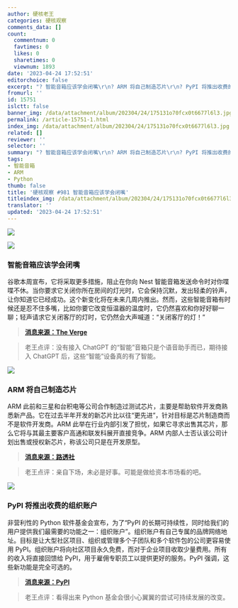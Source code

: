 ```yaml
---
author: 硬核老王
categories: 硬核观察
comments_data: []
count:
  commentnum: 0
  favtimes: 0
  likes: 0
  sharetimes: 0
  viewnum: 1893
date: '2023-04-24 17:52:51'
editorchoice: false
excerpt: "? 智能音箱应该学会闭嘴\r\n? ARM 将自己制造芯片\r\n? PyPI 将推出收费的组织账户\r\n» \r\n»"
fromurl: ''
id: 15751
islctt: false
banner_img: /data/attachment/album/202304/24/175131o70fcx0t6677l6l3.jpg
permalink: /article-15751-1.html
index_img: /data/attachment/album/202304/24/175131o70fcx0t6677l6l3.jpg
related: []
reviewer: ''
selector: ''
summary: "? 智能音箱应该学会闭嘴\r\n? ARM 将自己制造芯片\r\n? PyPI 将推出收费的组织账户\r\n» \r\n»"
tags:
- 智能音箱
- ARM
- Python
thumb: false
title: '硬核观察 #981 智能音箱应该学会闭嘴'
titleindex_img: /data/attachment/album/202304/24/175131o70fcx0t6677l6l3.jpg
translator: ''
updated: '2023-04-24 17:52:51'
---
```


![](/data/attachment/album/202304/24/175131o70fcx0t6677l6l3.jpg)


![](/data/attachment/album/202304/24/175141ff4akdmwmjpzotwf.jpg)


### 智能音箱应该学会闭嘴


谷歌本周宣布，它将采取更多措施，阻止在你向 Nest 智能音箱发送命令时对你喋喋不休。当你要求它关闭你所在房间的灯光时，它会保持沉默，发出轻柔的铃声，让你知道它已经成功。这个新变化将在未来几周内推出。然而，这些智能音箱有时候还是忍不住多嘴，比如你要它改变恒温器的温度时，它仍然喜欢和你好好聊一聊；轻声请求它关闭客厅的灯时，它仍然会大声喊道：“关闭客厅的灯！”



> 
> **[消息来源：The Verge](https://www.theverge.com/2023/4/21/23692794/google-nest-smart-speaker-new-chime-feature)**
> 
> 
> 



> 
> 老王点评：没有接入 ChatGPT 的“智能”音箱只是个语音助手而已，期待接入 ChatGPT 后，这些“智能”设备真的有了智能。
> 
> 
> 


![](/data/attachment/album/202304/24/175207ti9s4yz164g8vf36.jpg)


### ARM 将自己制造芯片


ARM 此前和三星和台积电等公司合作制造过测试芯片，主要是帮助软件开发商熟悉新产品。它在过去半年开发的新芯片比以往“更先进”，针对目标是芯片制造商而不是软件开发商。ARM 此举在行业内部引发了担忧，如果它寻求出售其芯片，那么它将与其最主要客户高通和联发科展开直接竞争。ARM 内部人士否认该公司计划出售或授权新芯片，称该公司只是在开发原型。



> 
> **[消息来源：路透社](https://www.reuters.com/technology/chipmaker-arm-make-its-own-semiconductor-ft-2023-04-23/)**
> 
> 
> 



> 
> 老王点评：亲自下场，未必是好事。可能是做给资本市场看的吧。
> 
> 
> 


![](/data/attachment/album/202304/24/175233hy3a08s72saex3sa.jpg)


### PyPI 将推出收费的组织账户


非营利性的 Python 软件基金会宣布，为了“PyPI 的长期可持续性，同时给我们的用户提供我们最需要的功能之一：组织账户”。组织账户有自己专属的品牌网络地址。目标是让大型社区项目、组织或管理多个子团队和多个软件包的公司更容易使用 PyPI。组织账户将向社区项目永久免费，而对于企业项目收取少量费用。所有的收入将直接回馈给 PyPI，用于雇佣专职员工以提供更好的服务。PyPI 强调，这些新功能是完全可选的。



> 
> **[消息来源：PyPI](https://blog.pypi.org/posts/2023-04-23-introducing-pypi-organizations/)**
> 
> 
> 



> 
> 老王点评：看得出来 Python 基金会很小心翼翼的尝试可持续发展的改变。
> 
> 
>